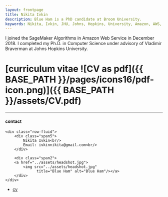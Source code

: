```yaml
---
layout: frontpage
title: Nikita Ivkin
description: Blue Ham is a PhD candidate at Broom University. 
keywords: Nikita, Ivkin, JHU, Johns, Hopkins, University, Amazon, AWS, Sagemaker
---
```


I joined the SageMaker Algorithms in Amazon Web Service in December 2018. I
completed my Ph.D. in Computer Science under advisory of Vladimir Braverman at
Johns Hopkins University. 

# [curriculum vitae ![CV as pdf]({{ BASE_PATH }}/pages/icons16/pdf-icon.png)]({{ BASE_PATH }}/assets/CV.pdf)<br/>


---


<div class="container">
<h4><a name="contact"></a>contact</h4>

    <div class="row-fluid">
        <div class="span5">
            Nikita Ivkin<br/>
            Email: ivkinnikita@gmail.com<br/>
        </div>

        <div class="span2">
        <a href="../assets/headshot.jpg">
            <img src="../assets/headshot.jpg"
                  title="Blue Ham" alt="Blue Ham"/></a>
        </div>
    </div>
</div>

<div class="navbar">
  <div class="navbar-inner">
      <ul class="nav">
          <li><a href="{{ BASE_PATH }}/assets/CV.pdf">cv</a></li>
      </ul>
  </div>
</div>
